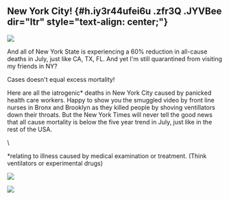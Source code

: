 
New York City! {#h.iy3r44ufei6u .zfr3Q .JYVBee dir="ltr" style="text-align: center;"}
--------------

[![](https://lh4.googleusercontent.com/yNwQApQ80YYtxPg86cgyccl1hJLtaEs0oTZCNDC036U5f1Y-zIT5lsRJgEI_kJmcS5XpEc8U_VX7WGqBkiBSTar9jbiKaCaGLduAgkIlGvqdw24nGZ4=w1280)](https://www.google.com/url?q=https%3A%2F%2Fredcap.med.usc.edu%2Fsurveys%2F%3Fs%3DJ7KEL4YTKT&sa=D&sntz=1&usg=AFQjCNGgmJPVlIxKzdq9Pd16K5HC0kstRQ)

And all of New York State is experiencing a 60% reduction in all-cause
deaths in July, just like CA, TX, FL. And yet I'm still quarantined from
visiting my friends in NY?

Cases doesn't equal excess mortality!

Here are all the iatrogenic\* deaths in New York City caused by panicked
health care workers. Happy to show you the smuggled video by front line
nurses in Bronx and Brooklyn as they killed people by shoving
ventillators down their throats. But the New York Times will never tell
the good news that all cause mortality is below the five year trend in
July, just like in the rest of the USA.

\

\*relating to illness caused by medical examination or treatment. (Think
ventilators or experimental drugs)

![](https://lh5.googleusercontent.com/-3BYYZ541doy6sA5G_ESkTOEM_U_oiQflneJ0hJHI8jv8G5D9j60OGZoXiY9DTqUm2q7XJXL2RTDASHbZYotKcn2ffmDTenc53pdjyXbFQgbZIE0Q1I=w1280)

![](https://lh3.googleusercontent.com/Lu2OGuE1g4Gah5UjAYldyWlFnbhUhVJQvdNIMQdfM0f_Q-kCoYHgcc6CSqhFDe0xw3KhrXkdGqzI--rdTdBV_L4cMlsWV8iiZlUJwUOI8T7PFJtDGLA=w1280)
